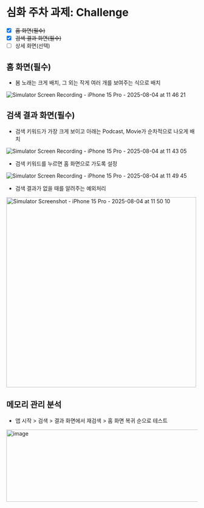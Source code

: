# 심화 주차 과제: Challenge

- [x] ~~홈 화면(필수)~~
- [x] ~~검색 결과 화면(필수)~~
- [ ] 상세 화면(선택)

## 홈 화면(필수)
- 봄 노래는 크게 배치, 그 외는 작게 여러 개를 보여주는 식으로 배치

![Simulator Screen Recording - iPhone 15 Pro - 2025-08-04 at 11 46 21](https://github.com/user-attachments/assets/da29a7f3-0d16-4332-abf9-9af635b98594)

## 검색 결과 화면(필수)
- 검색 키워드가 가장 크게 보이고 아래는 Podcast, Movie가 순차적으로 나오게 배치

![Simulator Screen Recording - iPhone 15 Pro - 2025-08-04 at 11 43 05](https://github.com/user-attachments/assets/f0976f99-5b25-4b0f-8fb7-f4b5f0eff3be)

- 검색 키워드를 누르면 홈 화면으로 가도록 설정

![Simulator Screen Recording - iPhone 15 Pro - 2025-08-04 at 11 49 45](https://github.com/user-attachments/assets/18cd0e69-a45b-4d76-990a-67a85c9b172e)

- 검색 결과가 없을 때를 알려주는 예외처리

<img height="500" alt="Simulator Screenshot - iPhone 15 Pro - 2025-08-04 at 11 50 10" src="https://github.com/user-attachments/assets/7758a40c-03b3-4919-a633-a986c5a97939" />

## 메모리 관리 분석
- 앱 시작 > 검색 > 결과 화면에서 재검색 > 홈 화면 복귀 순으로 테스트

<img width="1097" height="190" alt="image" src="https://github.com/user-attachments/assets/c576ba4d-b347-4d23-aad3-28c06b227403" />
